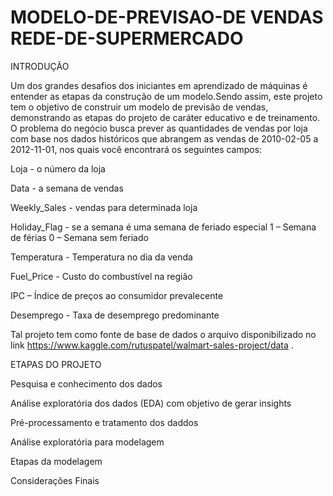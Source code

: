 # MODELO-DE-PREVISAO-DE VENDAS REDE-DE-SUPERMERCADO
INTRODUÇÃO

Um dos grandes desafios dos iniciantes em aprendizado de máquinas é entender as etapas da construção de um modelo.Sendo assim, este projeto tem o objetivo de construir um modelo de previsão de vendas, demonstrando as etapas do projeto de caráter educativo e de treinamento. O problema do negócio busca prever as quantidades de vendas por loja com base nos dados históricos que abrangem as vendas de 2010-02-05 a 2012-11-01, nos quais você encontrará os seguintes campos:

Loja - o número da loja

Data - a semana de vendas

Weekly_Sales - vendas para determinada loja

Holiday_Flag - se a semana é uma semana de feriado especial 1 – Semana de férias 0 – Semana sem feriado

Temperatura - Temperatura no dia da venda

Fuel_Price - Custo do combustível na região

IPC – Índice de preços ao consumidor prevalecente

Desemprego - Taxa de desemprego predominante

Tal projeto tem como fonte de base de dados o arquivo disponibilizado no link https://www.kaggle.com/rutuspatel/walmart-sales-project/data .

ETAPAS DO PROJETO

Pesquisa e conhecimento dos dados

Análise exploratória dos dados (EDA) com objetivo de gerar insights

Pré-processamento e tratamento dos daddos

Análise exploratória para modelagem

Etapas da modelagem

Considerações Finais
